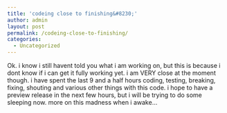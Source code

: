 ```yaml
---
title: 'codeing close to finishing&#8230;'
author: admin
layout: post
permalink: /codeing-close-to-finishing/
categories:
  - Uncategorized
---
```

Ok. i know i still havent told you what i am working on, but this is because i dont know if i can get it fully working yet. i am VERY close at the moment though. i have spent the last 9 and a half hours coding, testing, breaking, fixing, shouting and various other things with this code. i hope to have a preview release in the next few hours, but i will be trying to do some sleeping now. more on this madness when i awake&#8230;